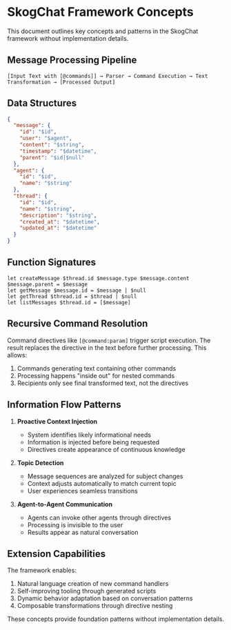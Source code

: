 # SkogChat Framework Concepts

This document outlines key concepts and patterns in the SkogChat framework without implementation details.

## Message Processing Pipeline

```
[Input Text with [@commands]] → Parser → Command Execution → Text Transformation → [Processed Output]
```

## Data Structures

```json
{
  "message": {
    "id": "$id",
    "user": "$agent",
    "content": "$string",
    "timestamp": "$datetime",
    "parent": "$id|$null"
  },
  "agent": {
    "id": "$id",
    "name": "$string"
  },
  "thread": {
    "id": "$id",
    "name": "$string",
    "description": "$string",
    "created_at": "$datetime",
    "updated_at": "$datetime"
  }
}
```

## Function Signatures

```
let createMessage $thread.id $message.type $message.content $message.parent = $message
let getMessage $message.id = $message | $null
let getThread $thread.id = $thread | $null
let listMessages $thread.id = [$message]
```

## Recursive Command Resolution

Command directives like `[@command:param]` trigger script execution. The result replaces the directive in the text before further processing. This allows:

1. Commands generating text containing other commands
2. Processing happens "inside out" for nested commands
3. Recipients only see final transformed text, not the directives

## Information Flow Patterns

1. **Proactive Context Injection**
   - System identifies likely informational needs
   - Information is injected before being requested
   - Directives create appearance of continuous knowledge

2. **Topic Detection**
   - Message sequences are analyzed for subject changes
   - Context adjusts automatically to match current topic
   - User experiences seamless transitions

3. **Agent-to-Agent Communication**
   - Agents can invoke other agents through directives
   - Processing is invisible to the user
   - Results appear as natural conversation

## Extension Capabilities

The framework enables:

1. Natural language creation of new command handlers
2. Self-improving tooling through generated scripts
3. Dynamic behavior adaptation based on conversation patterns
4. Composable transformations through directive nesting

These concepts provide foundation patterns without implementation details.